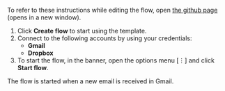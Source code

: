 To refer to these instructions while editing the flow, open [the github page](Creates%20a%20file%20in%20Dropbox%20when%20a%20new%20email%20is%20received%20in%20Gmail_instructions.md) (opens in a new window).

1.	Click **Create flow** to start using the template.
2.	Connect to the following accounts by using your credentials:
    - **Gmail** 
	- **Dropbox**
3.	To start the flow, in the banner, open the options menu [⋮] and click **Start flow**.

The flow is started when a new email is received in Gmail.
